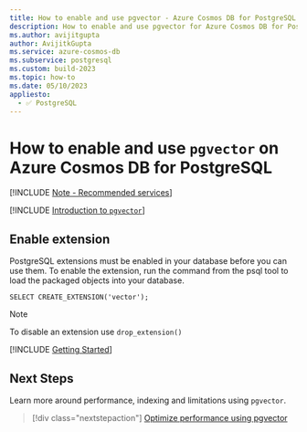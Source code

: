 ```yaml
---
title: How to enable and use pgvector - Azure Cosmos DB for PostgreSQL
description: How to enable and use pgvector for Azure Cosmos DB for PostgreSQL
ms.author: avijitgupta
author: AvijitkGupta
ms.service: azure-cosmos-db
ms.subservice: postgresql
ms.custom: build-2023
ms.topic: how-to
ms.date: 05/10/2023
appliesto:
  - ✅ PostgreSQL
---
```


# How to enable and use `pgvector` on Azure Cosmos DB for PostgreSQL

[!INCLUDE [Note - Recommended services](includes/note-recommended-services.md)]

[!INCLUDE [Introduction to `pgvector`](~/reusable-content/ce-skilling/azure/includes/cosmos-db/postgresql/includes/pgvector-introduction.md)]

## Enable extension

PostgreSQL extensions must be enabled in your database before you can use them. To enable the extension, run the command from the psql tool to load the packaged objects into your database.

```postgresql
SELECT CREATE_EXTENSION('vector');
```

> [!Note]
> To disable an extension use `drop_extension()`

[!INCLUDE [Getting Started](~/reusable-content/ce-skilling/azure/includes/cosmos-db/postgresql/includes/pgvector-basics.md)]

## Next Steps

Learn more around performance, indexing and limitations using `pgvector`.

> [!div class="nextstepaction"]
> [Optimize performance using pgvector](howto-optimize-performance-pgvector.md)